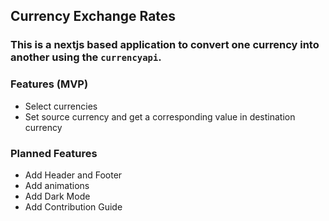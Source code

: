 ## Currency Exchange Rates

### This is a nextjs based application to convert one currency into another using the `currencyapi`.

### Features (MVP)
- Select currencies
- Set source currency and get a corresponding value in destination currency


### Planned Features
- Add Header and Footer
- Add animations
- Add Dark Mode
- Add Contribution Guide